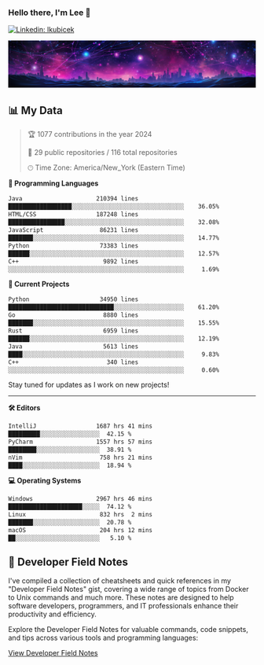 ### Hello there, I'm Lee 👋

[![Linkedin: lkubicek](https://img.shields.io/badge/-lkubicek-blue?style=flat-square&logo=Linkedin&logoColor=white&link=https://www.linkedin.com/in/lkubicek/)](https://www.linkedin.com/in/lkubicek/)

![Backdrop](./lkubicek1_backdrop.png)


## 📊 My Data

> 🏆 1077 contributions in the year 2024
> 
> 📜 29 public repositories / 116 total repositories 
> 
> 🕑︎ Time Zone: America/New_York (Eastern Time)
> 

**🔣 Programming Languages**
```text
Java                     210394 lines          ██████████████████░░░░░░░░░░░░░░░░░░░░░░░░░░░░░░░░    36.05%
HTML/CSS                 187248 lines          ████████████████░░░░░░░░░░░░░░░░░░░░░░░░░░░░░░░░░░    32.08%
JavaScript                86231 lines          ███████░░░░░░░░░░░░░░░░░░░░░░░░░░░░░░░░░░░░░░░░░░░    14.77%
Python                    73383 lines          ██████░░░░░░░░░░░░░░░░░░░░░░░░░░░░░░░░░░░░░░░░░░░░    12.57%
C++                        9892 lines          ░░░░░░░░░░░░░░░░░░░░░░░░░░░░░░░░░░░░░░░░░░░░░░░░░░     1.69%
```

**🌟 Current Projects**
```text
Python                    34950 lines          ██████████████████████████████░░░░░░░░░░░░░░░░░░░░    61.20%
Go                         8880 lines          ███████░░░░░░░░░░░░░░░░░░░░░░░░░░░░░░░░░░░░░░░░░░░    15.55%
Rust                       6959 lines          ██████░░░░░░░░░░░░░░░░░░░░░░░░░░░░░░░░░░░░░░░░░░░░    12.19%
Java                       5613 lines          ████░░░░░░░░░░░░░░░░░░░░░░░░░░░░░░░░░░░░░░░░░░░░░░     9.83%
C++                         340 lines          ░░░░░░░░░░░░░░░░░░░░░░░░░░░░░░░░░░░░░░░░░░░░░░░░░░     0.60%
```

Stay tuned for updates as I work on new projects!

---

**🛠️ Editors**
```text
IntelliJ                 1687 hrs 41 mins     █████████░░░░░░░░░░░░░░░░░  42.15 % 
PyCharm                  1557 hrs 57 mins     ████████░░░░░░░░░░░░░░░░░░  38.91 % 
nVim                      758 hrs 21 mins     ████░░░░░░░░░░░░░░░░░░░░░░  18.94 %
```

**💻 Operating Systems**
```text
Windows                  2967 hrs 46 mins     █████████████████████░░░░░  74.12 % 
Linux                     832 hrs  2 mins     ███████░░░░░░░░░░░░░░░░░░░  20.78 % 
macOS                     204 hrs 12 mins     ██░░░░░░░░░░░░░░░░░░░░░░░░   5.10 % 
```


## 📓 Developer Field Notes 

I've compiled a collection of cheatsheets and quick references in my "Developer Field Notes" gist, covering a wide range of topics from Docker to Unix commands and much more. These notes are designed to help software developers, programmers, and IT professionals enhance their productivity and efficiency.

Explore the Developer Field Notes for valuable commands, code snippets, and tips across various tools and programming languages:

[View Developer Field Notes](https://gist.github.com/lkubicek1/2ded8fd6c289d3bc45a618be9de569e9)
